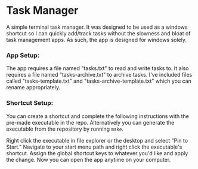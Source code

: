 # Task Manager

A simple terminal task manager. It was designed to be used as a windows shortcut so I can quickly add/track tasks without the slowness and bloat of task management apps. As such, the app is designed for windows solely.

### App Setup:

The app requires a file named "tasks.txt" to read and write tasks to. It also requires a file named "tasks-archive.txt" to archive tasks. I've included files called "tasks-template.txt" and "tasks-archive-template.txt" which you can rename appropriately.

### Shortcut Setup:

You can create a shortcut and complete the following instructions with the pre-made executable in the repo.
Alternatively you can generate the executable from the repository by running `make`.

Right click the executable in file explorer or the desktop and select "Pin to Start." Navigate to your start menu path and right click the executable's shortcut. Assign the global shortcut keys to whatever you'd like and apply the change. Now you can open the app anytime on your computer.